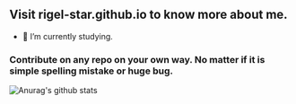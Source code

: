## Visit rigel-star.github.io to know more about me.

- 🔭 I’m currently studying.

### Contribute on any repo on your own way. No matter if it is simple spelling mistake or huge bug. 

<img align="center" src="https://github-readme-stats.anuraghazra1.vercel.app/api?username=rigel-star&show_icons=true&include_all_commits=true&theme=radical" alt="Anurag's github stats" />
